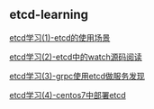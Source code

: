 ## etcd-learning


[etcd学习(1)-etcd的使用场景](https://www.cnblogs.com/ricklz/p/15033193.html)

[etcd学习(2)-etcd中的watch源码阅读](https://www.cnblogs.com/ricklz/p/15037925.html)  

[etcd学习(3)-grpc使用etcd做服务发现](https://www.cnblogs.com/ricklz/p/15059497.html)  

[etcd学习(4)-centos7中部署etcd](https://www.cnblogs.com/ricklz/p/15074924.html)    


